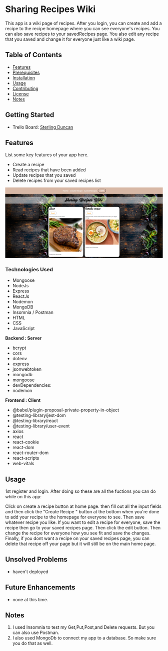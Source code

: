 # Sharing Recipes Wiki 
This app is a wiki page of recipes. After you login, you can create and add a recipe to the recipe homepage where 
you can see everyone's recipes. You can also save recipes to your savedRecipes page. You also edit any recipe that you saved and change it for everyone just like a wiki page.

## Table of Contents

- [Features](#features)
- [Prerequisites](#prerequisites)
- [Installation](#installation)
- [Usage](#usage)
- [Contributing](#contributing)
- [License](#license)
- [Notes](#Notes)

## Getting Started
- Trello Board: [Sterling Duncan](https://trello.com/invite/b/QQDSS6hH/ATTIe22011b98ed3260959cd1a6ba5b7980c8748B35B/mern-stack-app)

## Features

List some key features of your app here.

- Create a recipe 
- Read recipes that have been added
- Update recipes that you saved
- Delete recipes from your saved recipes list

![Screenshot](/client/public/screenshot1.png)

### Technologies Used
- Mongoose
- NodeJs
- Express
- ReactJs
- Nodemon
- MongoDB 
- Insomnia / Postman
- HTML
- CSS
- JavaScript

**Backend : Server** 
  -  bcrypt
  -  cors
  - dotenv
  -  express
  -  jsonwebtoken
  -  mongodb
  -  mongoose 
  -   devDependencies: 
  -  nodemon

**Frontend : Client**
  -  @babel/plugin-proposal-private-property-in-object
  -  @testing-library/jest-dom
  -  @testing-library/react
  -  @testing-library/user-event
  -  axios
  -  react
  -  react-cookie
  -  react-dom
  -  react-router-dom
  -  react-scripts
  -  web-vitals

## Usage

1st register and login. 
After doing so these are all the fuctions you can do while on this app:

Click on create a recipe button at home page. then fill out all the input fields and then click the 
"Create Recipe " button at the bottom when you're done to add your recipe to the homepage for everyone to see. Then save whatever recipe you like. If you want to edit a recipe for everyone, save the recipe then go to your saved recipes page. Then click the edit button. Then change the recipe for everyone how you see fit and save the changes. Finally, if you dont want a recipe on your saved recipes page, you can delete that recipe off your page but it will still be on the main home page. 

## Unsolved Problems

- haven't deployed

## Future Enhancements

- none at this time.

## Notes

1. I used Insomnia to test my Get,Put,Post,and Delete requests. But you can also use Postman.
2. I also used MongoDb to connect my app to a database. So make sure you do that as well. 